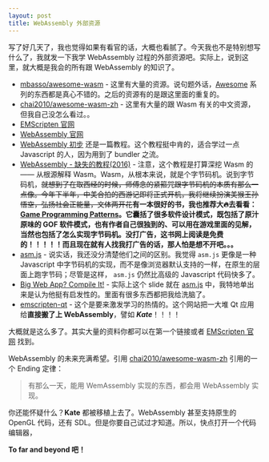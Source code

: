 ```yaml
---
layout: post
title: WebAssembly 外部资源
---
```



写了好几天了，我也觉得如果有看官的话，大概也看腻了。今天我也不是特别想写什么了，我就发一下我学 WebAssembly 过程的外部资源吧。实际上，说到这里，就大概是我会的所有跟 WebAssembly 的知识了。

- [mbasso/awesome-wasm](https://github.com/mbasso/awesome-wasm) - 这里有大量的资源。说句题外话，[Awesome](https://github.com/sindresorhus/awesome) 系列的东西都是真心不错的。之后的资源有的是跟这里面的重复的。
- [chai2010/awesome-wasm-zh](https://github.com/chai2010/awesome-wasm-zh) - 这里有大量的跟 Wasm 有关的中文资源，但我自己没怎么看过。。
- [EMScripten 官网](https://emscripten.org)
- [WebAssembly 官网](https://webassembly.org)
- [WebAssembly 初步](https://blog.openbloc.fr/webassembly-first-steps/) 还是一篇教程。这个教程挺中肯的，适合学过一点 Javascript 的人，因为用到了 bundler 之流。
- [WebAssembly - 缺失的教程(2016)](https://medium.com/@MadsSejersen/webassembly-the-missing-tutorial-95f8580b08ba) - 注意，这个教程是打算深挖 Wasm 的 —— 从根源解释 Wasm。Wasm，从根本来说，就是个字节码机。说到字节码机，~~就想到了在取西经的时候，师傅念的紧箍咒跟字节码机的本质有那么一点像。今年下半年，中美合拍的西游记即将正式开机，我将继续扮演美猴王孙悟空，弘扬社会正能量，文体两开花~~**有一本很好的书，我也推荐大🔥去看看：[Game Programming Patterns](https://gameprogrammingpatterns.com)。它囊括了很多软件设计模式，既包括了原汁原味的 GOF 软件模式，也有作者自己很独到的、可以用在游戏里面的见解，当然也包括了怎么实现字节码机。没打广告，这书网上阅读是免费的！！！！！而且现在就有人找我打广告的话，那人怕是想不开吧。。。**
- [asm.js](https://asmjs.org) - 说实话，我还没分清楚他们之间的区别。我觉得 `asm.js` 更像是一种 Javascript 中字节码机的实现，而不是像浏览器默认支持的一样，在原生的层面上跑字节码；尽管是这样， `asm.js` 仍然比高级的 Javascript 代码快多了。
- [Big Web App? Compile It!](http://kripken.github.io/mloc_emscripten_talk) - 实际上这个 slide 就在 [asm.js](https://asmjs.org) 中，我特地单出来是认为他挺有启发性的。里面有很多东西都把我给洗脑了。
- [emscripten-qt](http://vps2.etotheipiplusone.com:30176/redmine/projects/emscripten-qt/wiki/Demos/) - 这个是要来激发学习的热情的。这个网站把一大堆 Qt 应用给**直接搬了上 WebAssembly**，譬如 ********_Kate_********！！！！

大概就是这么多了。其实大量的资料你都可以在第一个链接或者 [EMScripten 官网](https://emscripten.org) 找到。

WebAssembly 的未来充满希望。引用 [chai2010/awesome-wasm-zh](https://github.com/chai2010/awesome-wasm-zh) 引用的一个 Ending 定律：

> 有那么一天，能用 WemAssembly 实现的东西，都会用 WebAssembly 实现。

你还能怀疑什么？**Kate** 都被移植上去了。WebAssembly 甚至支持原生的 OpenGL 代码，还有 SDL。但是你要自己试过才知道。所以，快点打开一个代码编辑器，

**To far and beyond 吧！**

